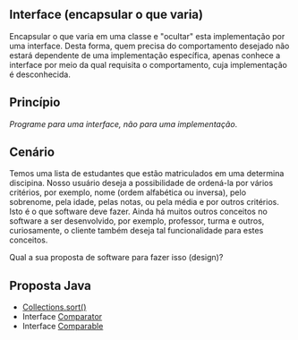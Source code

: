 ## Interface (encapsular o que varia)

Encapsular o que varia em uma classe e "ocultar" esta implementação por uma interface.
Desta forma, quem precisa do comportamento desejado não estará
dependente de uma implementação específica, apenas conhece a 
interface por meio da qual requisita o comportamento, cuja 
implementação é desconhecida.

## Princípio

_Programe para uma interface, não para uma implementação_.

## Cenário

Temos uma lista de estudantes que estão matriculados em uma determina
discipina. Nosso usuário deseja a possibilidade de ordená-la por 
vários critérios, por exemplo, nome (ordem alfabética ou inversa), pelo sobrenome, pela idade, 
pelas notas, ou pela média e por outros critérios. Isto é o que software
deve fazer. Ainda há muitos outros conceitos no software a ser desenvolvido, por 
exemplo, professor, turma e outros, curiosamente, o cliente também deseja tal funcionalidade
para estes conceitos. 

Qual a sua proposta de software para fazer isso (design)?


## Proposta Java

- [Collections.sort()](https://docs.oracle.com/en/java/javase/21/docs/api/java.base/java/util/Collections.html#sort(java.util.List))
- Interface [Comparator](https://docs.oracle.com/en/java/javase/21/docs/api/java.base/java/util/Comparator.html)
- Interface [Comparable](https://docs.oracle.com/en/java/javase/21/docs/api/java.base/java/lang/Comparable.html)

